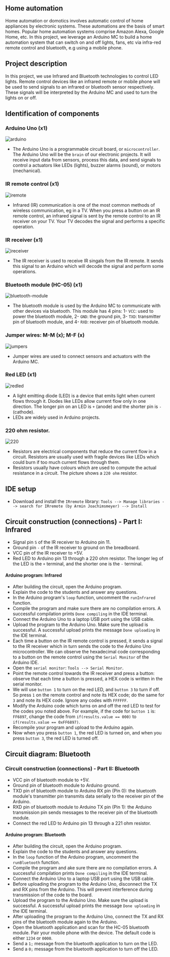 ## Home automation
Home automation or domotics involves automatic control of home appliances by electronic systems. These automations are the basis of smart homes. Popular home
automation systems comprise Amazon Alexa, Google Home, etc. In this project, we leverage an Arduino MC to build a home automation system that can
switch on and off lights, fans, etc via infra-red remote control and bluetooth, e.g using a mobile phone.

## Project description
In this project, we use Infrared and Bluetooth technologies to control LED lights. Remote control devices like an infrared remote or mobile phone will be used to send signals to an infrared or bluetooth sensor respectively.
These signals will be interpreted by the Arduino MC and used to turn the lights on or off.

## Identification of components
### Arduino Uno (x1)
![arduino](../imgs/uno.png)
- The Arduino Uno is a programmable circuit board, or `microcontroller`. The Arduino Uno will be the `brain` of our electronic projects. It will receive input data from sensors, process this data, and send signals to control a actuators like LEDs (lights), buzzer alarms (sound), or motors (mechanical).

### IR remote control (x1)
![iremote](../imgs/remotecontrol.png)
- Infrared (IR) communication is one of the most common methods of wireless communication, eg in a TV. When you press a button on an IR remote control, an infrared signal is sent by the remote control to an IR receiver on your TV. Your TV decodes the signal and performs a specific operation. 
### IR receiver (x1)
![ireceiver](../imgs/irecv.png)
- The IR receiver is used to receive IR singals from the IR remote. It sends this signal to an Arduino which will decode the signal and perform some operations.


### Bluetooth module (HC-05) (x1)
![bluetooth-module](../imgs/hc05.png)
- The bluetooth module is used by the Arduino MC to communicate with other devices via bluetooth. This module has 4 pins: 1- `VCC`: used to power the bluetooth module, 2- `GND`: the ground pin, 3- `TXD`: transmitter pin of bluetooth module, and 4- `RXD`: receiver pin of bluetooth module. 


### Jumper wires: M-M (x); M-F (x)
![jumpers](../imgs/jumper.png)
- Jumper wires are used to connect sensors and actuators with the Arduino MC.

### Red LED (x1)
![redled](../imgs/red.png)
- A light emitting diode (LED) is a device that emits light when current flows through it. Diodes like LEDs allow current flow only in one direction. The longer pin on an LED is `+` (anode) and the shorter pin is `-` (cathode).
- LEDs are widely used in Arduino projects.

### 220 ohm resistor.
![220](../imgs/220ohm.png)
- Resistors are electrical components that reduce the current flow in a circuit. Resistors are usually used with fragile devices like LEDs which could burn if too much current flows through them.
- Resistors usually have colours which are used to compute the actual resistance in a circuit. The picture shows a `220 ohm` resistor.

## IDE setup
- Download and install the `IRremote` library: `Tools --> Manage libraries --> search for IRremote (by Armin Joachimsmeyer) --> Install`

## Circuit construction (connections) - Part I: Infrared
- Signal pin `S` of the IR receiver to Arduino pin 11.
- Ground pin `-` of the IR receiver to ground on the breadboard.
- VCC pin of the IR receiver to +5V.
- Red LED to Arduino pin 13 through a 220 ohm resistor. The longer leg of the LED is the `+` terminal, and the shorter one is the `-` terminal.

#### Arduino program: Infrared
- After building the circuit, open the Arduino program.
- Explain the code to the students and answer any questions.
- In the Arduino program's `loop` function, uncomment the `runInfrared` function.
- Compile the program and make sure there are no compilation errors. A successful compilation prints `Done compiling` in the IDE terminal.
- Connect the Arduino Uno to a laptop USB port using the USB cable.
- Upload the program to the Arduino Uno. Make sure the upload is successful. A successful upload prints the message `Done uploading` in the IDE terminal.
- Each time a button on the IR remote control is pressed, it sends a signal to the IR receiver which in turn sends the code to the Arduino Uno microcontroller. We can observe the hexadecimal code corresponding to a button on the remote control using the `Serial Monitor` of the Arduino IDE. 
- Open the `serial monitor`: `Tools --> Serial Monitor`. 
- Point the remote control towards the IR receiver and press a button: observe that each time a button is pressed, a HEX code is written in the serial monitor. 
- We will use `button 1` to turn on the red LED, and `button 3` to turn if off. So press `1` on the remote control and note its HEX code; do the same for `3` and note its HEX code. Ignore any codes with `FFFFFF`.
- Modify the Arduino code which turns on and off the red LED to test for the codes you noted above. For example, if the code for `button 1` is: `FF6897`, change the code from `if(results.value == 000)` to `if(results.value == 0xFF6897)`.
- Recompile your program and upload to the Arduino again.
- Now when you press `button 1`, the red LED is turned on, and when you press `button 3`, the red LED is turned off.


## Circuit diagram: Bluetooth
### Circuit construction (connections) - Part II: Bluetooth
- VCC pin of bluetooth module to +5V.
- Ground pin of bluetooth module to Arduino ground.
- TXD pin of bluetooth module to Arduino RX pin (Pin 0): the bluetooth module's transmitter pin transmits data serially to the receiver pin of the Arduino.
- RXD pin of bluetooth module to Arduino TX pin (Pin 1): the Arduino transmission pin sends messages to the receiver pin of the bluetooth module.
- Connect the red LED to Arduino pin 13 through a 221 ohm resistor.

#### Arduino program: Bluetooth
- After building the circuit, open the Arduino program.
- Explain the code to the students and answer any questions.
- In the `loop` function of the Arduino program, uncomment the `runBluetooth` function. 
- Compile the program and ake sure there are no compilation errors. A successful compilation prints `Done compiling` in the IDE terminal.
- Connect the Arduino Uno to a laptop USB port using the USB cable.
- Before uploading the program to the Arduino Uno, disconnect the TX and RX pins from the Arduino. This will prevent interference during transmission of the code to the board.
- Upload the program to the Arduino Uno. Make sure the upload is successful. A successful upload prints the message `Done uploading` in the IDE terminal.
- After uploading the program to the Arduino Uno, connect the TX and RX pins of the bluetooth module again to the Arduino.
- Open the bluetooth application and scan for the HC-05 bluetooth module. Pair your mobile phone with the device. The default code is either `1234` or `0000`.
- Send a `1;` message from the bluetooth application to turn on the LED. 
- Send a `0;` message from the bluetooth application to turn off the LED. 
